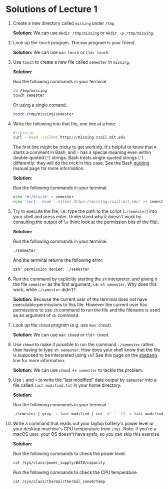 # Solutions of Lecture 1

1. Create a new directory called `missing` under `/tmp`.

   **Solution:** We can use `mkdir /tmp/missing` or `mkdir -p /tmp/missing`.

2. Look up the `touch` program. The `man` program is your friend.

   **Solution:** We can use `man touch` or `tldr touch`.

3. Use `touch` to create a new file called `semester` in `missing`.

   **Solution:**

   Run the following commands in your terminal.

   ```bash
   cd /tmp/missing
   touch semester
   ```

   Or using a single comand.

   ```bash
   touch /tmp/missing/semester
   ```

   

4. Write the following into that file, one line at a time:

   ```bash
   #!/bin/sh
   curl --head --silent https://missing.csail.mit.edu
   ```

   The first line might be tricky to get working. It's helpful to know that
   `#` starts a comment in Bash, and `!` has a special meaning even within
   double-quoted (`"`) strings. Bash treats single-quoted strings (`'`)
   differently: they will do the trick in this case. See the Bash
   [quoting](https://www.gnu.org/software/bash/manual/html_node/Quoting.html)
   manual page for more information.

   **Solution:**

   Run the following commands in your terminal.

   ```bash
   echo '#!/bin/sh' > semester
   echo 'curl --head --silent https://missing.csail.mit.edu' >> semester
   ```

   

5. Try to execute the file, i.e. type the path to the script (`./semester`)
   into your shell and press enter. Understand why it doesn't work by
   consulting the output of `ls` (hint: look at the permission bits of the
   file).

   **Solution:**

   Run the following commands in your terminal.

   ```bash
   ./semester
   ```

   And the terminal returns the following error.

   ```bash
   zsh: permission denied: ./semester
   ```

   
   
6. Run the command by explicitly starting the `sh` interpreter, and giving it
   the file `semester` as the first argument, i.e. `sh semester`. Why does
   this work, while `./semester` didn't?

   **Solution:** Because the current user of the terminal does not have executable permissions to this file. However the current user has permissions to use `sh` command to run the file and the filename is used as an argument of `sh` command.

7. Look up the `chmod` program (e.g. use `man chmod`).

   **Solution:** We can use `man chmod` or `tldr chmod`.

8. Use `chmod` to make it possible to run the command `./semester` rather than
   having to type `sh semester`. How does your shell know that the file is
   supposed to be interpreted using `sh`? See this page on the
   [shebang](<https://en.wikipedia.org/wiki/Shebang_(Unix)>) line for more
   information.

   **Solution:** We can use `chmod +x semester` to tackle the problem.

9. Use `|` and `>` to write the "last modified" date output by
   `semester` into a file called `last-modified.txt` in your home
   directory.

   **Solution:**

   Run the following commands in your terminal.

   ```bash
   ./semester | grep -i last-modified | cut -d' ' -f2- > last-modified.txt
   ```

10. Write a command that reads out your laptop battery's power level or your
    desktop machine's CPU temperature from `/sys`. Note: if you're a macOS
    user, your OS doesn't have sysfs, so you can skip this exercise.

    **Solution:**

    Run the following commands to check the power level.

    ```bash
    cat /sys/class/power_supply/BAT0/capacity
    ```

    Run the following commands to check the CPU temperature.

    ```bash
    cat /sys/class/thermal/thermal_zone0/temp
    ```